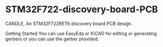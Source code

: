 # STM32F722-discovery-board-PCB
CANDLE,
An STM32F722RET6 discovery board PCB design.

Getting Started
You can use EasyEda or KiCAD for editing or generating gerbers or you can use the gerber provided.


